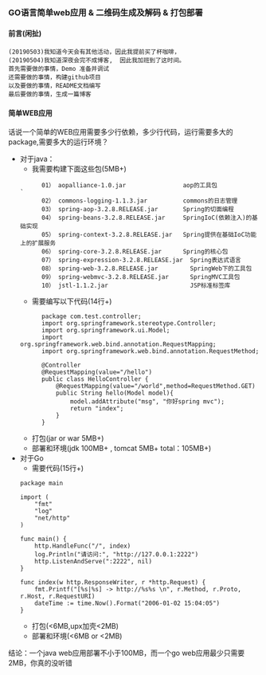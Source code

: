 ### GO语言简单web应用 & 二维码生成及解码 & 打包部署

#### 前言(闲扯)
```
(20190503)我知道今天会有其他活动，因此我提前买了杯咖啡，
(20190504)我知道深夜会完不成博客,  因此我加班到了这时间。
首先需要做的事情，Demo 准备并调试
还需要做的事情，构建github项目
以及要做的事情，README文档编写
最后要做的事情，生成一篇博客
```

#### 简单WEB应用
话说一个简单的WEB应用需要多少行依赖，多少行代码，运行需要多大的package,需要多大的运行环境？
+ 对于java：
    - 我需要构建下面这些包(5MB+)
    ```
          01） aopalliance-1.0.jar                aop的工具包                 `
          02） commons-logging-1.1.3.jar          commons的日志管理
          03） spring-aop-3.2.8.RELEASE.jar       Spring的切面编程
          04） spring-beans-3.2.8.RELEASE.jar     SpringIoC(依赖注入)的基础实现
          05） spring-context-3.2.8.RELEASE.jar   Spring提供在基础IoC功能上的扩展服务
          06） spring-core-3.2.8.RELEASE.jar      Spring的核心包
          07） spring-expression-3.2.8.RELEASE.jar  Spring表达式语言
          08） spring-web-3.2.8.RELEASE.jar         SpringWeb下的工具包
          09） spring-webmvc-3.2.8.RELEASE.jar      SpringMVC工具包
          10） jstl-1.1.2.jar                       JSP标准标签库
    ```
    - 需要编写以下代码(14行+)
    ```
          package com.test.controller;
          import org.springframework.stereotype.Controller;
          import org.springframework.ui.Model;
          import org.springframework.web.bind.annotation.RequestMapping;
          import org.springframework.web.bind.annotation.RequestMethod;

          @Controller
          @RequestMapping(value="/hello")
          public class HelloController {
              @RequestMapping(value="/world",method=RequestMethod.GET)
              public String hello(Model model){
                  model.addAttribute("msg", "你好spring mvc");
                  return "index";
              }
          }
    ```
    - 打包(jar or war 5MB+)
    - 部署和环境(jdk 100MB+ , tomcat 5MB+ total：105MB+)
+ 对于Go
    - 需要代码(15行+)
    ```
    package main

    import (
    	"fmt"
    	"log"
    	"net/http"
    )

    func main() {
    	http.HandleFunc("/", index)
    	log.Println("请访问:", "http://127.0.0.1:2222")
    	http.ListenAndServe(":2222", nil)
    }

    func index(w http.ResponseWriter, r *http.Request) {
    	fmt.Printf("[%s|%s] -> http://%s%s \n", r.Method, r.Proto, r.Host, r.RequestURI)
    	dateTime := time.Now().Format("2006-01-02 15:04:05")
    }
    ```
    - 打包(<6MB,upx加壳<2MB)
    - 部署和环境(<6MB or <2MB)

结论：一个java web应用部署不小于100MB，而一个go web应用最少只需要2MB，你真的没听错